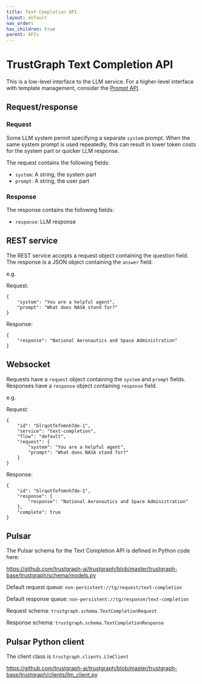 ```yaml
---
title: Text Completion API
layout: default
nav_order: 
has_children: true
parent: APIs
---
```


# TrustGraph Text Completion API

This is a low-level interface to the LLM service.  For a higher-level
interface with template management, consider the
[Prompt API](api-prompt.md).

## Request/response

### Request

Some LLM system permit specifying a separate `system` prompt.  When
the same system prompt is used repeatedly, this can result in lower
token costs for the system part or quicker LLM response.

The request contains the following fields:
- `system`: A string, the system part
- `prompt`: A string, the user part

### Response

The response contains the following fields:
- `response`: LLM response

## REST service

The REST service accepts a request object containing the question field.
The response is a JSON object containing the `answer` field.

e.g.

Request:
```
{
    "system": "You are a helpful agent",
    "prompt": "What does NASA stand for?"
}
```

Response:

```
{
    "response": "National Aeronautics and Space Administration"
}
```

## Websocket

Requests have a `request` object containing the `system` and
`prompt` fields.
Responses have a `response` object containing `response` field.

e.g.

Request:

```
{
    "id": "blrqotfefnmnh7de-1",
    "service": "text-completion",
    "flow": "default",
    "request": {
        "system": "You are a helpful agent",
        "prompt": "What does NASA stand for?"
    }
}
```

Response:

```
{
    "id": "blrqotfefnmnh7de-1",
    "response": {
        "response": "National Aeronautics and Space Administration"
    },
    "complete": true
}
```

## Pulsar

The Pulsar schema for the Text Completion API is defined in Python code here:

https://github.com/trustgraph-ai/trustgraph/blob/master/trustgraph-base/trustgraph/schema/models.py

Default request queue:
`non-persistent://tg/request/text-completion`

Default response queue:
`non-persistent://tg/response/text-completion`

Request schema:
`trustgraph.schema.TextCompletionRequest`

Response schema:
`trustgraph.schema.TextCompletionResponse`

## Pulsar Python client

The client class is
`trustgraph.clients.LlmClient`

https://github.com/trustgraph-ai/trustgraph/blob/master/trustgraph-base/trustgraph/clients/llm_client.py

